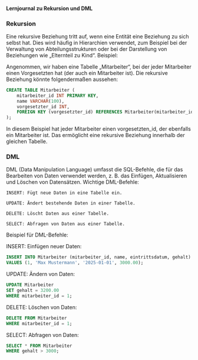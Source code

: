 #### Lernjournal zu Rekursion und DML


### Rekursion

Eine rekursive Beziehung tritt auf, wenn eine Entität eine Beziehung zu sich selbst hat. Dies wird häufig in Hierarchien verwendet, zum Beispiel bei der Verwaltung von Abteilungsstrukturen oder bei der Darstellung von Beziehungen wie „Elternteil zu Kind“.
Beispiel:

Angenommen, wir haben eine Tabelle „Mitarbeiter“, bei der jeder Mitarbeiter einen Vorgesetzten hat (der auch ein Mitarbeiter ist). Die rekursive Beziehung könnte folgendermaßen aussehen:

```sql
CREATE TABLE Mitarbeiter (
    mitarbeiter_id INT PRIMARY KEY,
    name VARCHAR(100),
    vorgesetzter_id INT,
    FOREIGN KEY (vorgesetzter_id) REFERENCES Mitarbeiter(mitarbeiter_id)
);
```

In diesem Beispiel hat jeder Mitarbeiter einen vorgesetzten_id, der ebenfalls ein Mitarbeiter ist. Das ermöglicht eine rekursive Beziehung innerhalb der gleichen Tabelle.

### DML

DML (Data Manipulation Language) umfasst die SQL-Befehle, die für das Bearbeiten von Daten verwendet werden, z. B. das Einfügen, Aktualisieren und Löschen von Datensätzen.
Wichtige DML-Befehle:

    INSERT: Fügt neue Daten in eine Tabelle ein.

    UPDATE: Ändert bestehende Daten in einer Tabelle.

    DELETE: Löscht Daten aus einer Tabelle.

    SELECT: Abfragen von Daten aus einer Tabelle.

Beispiel für DML-Befehle:


INSERT: Einfügen neuer Daten:

```Sql
INSERT INTO Mitarbeiter (mitarbeiter_id, name, eintrittsdatum, gehalt)
VALUES (1, 'Max Mustermann', '2025-01-01', 3000.00);
```

UPDATE: Ändern von Daten:

```Sql
UPDATE Mitarbeiter
SET gehalt = 3200.00
WHERE mitarbeiter_id = 1;
```

DELETE: Löschen von Daten:

```Sql
DELETE FROM Mitarbeiter
WHERE mitarbeiter_id = 1;
```

SELECT: Abfragen von Daten:

```Sql
SELECT * FROM Mitarbeiter
WHERE gehalt > 3000;
```
